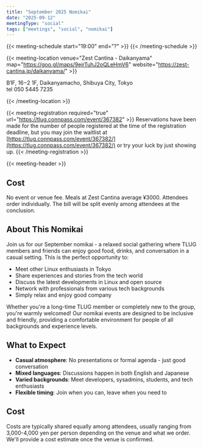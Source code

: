 ```yaml
---
title: "September 2025 Nomikai"
date: "2025-09-12"
meetingType: "social"
tags: ["meetings", "social", "nomikai"]
---
```


{{< meeting-schedule start="19:00" end="?" >}}
{{< /meeting-schedule >}}

{{< meeting-location venue="Zest Cantina - Daikanyama" map="https://goo.gl/maps/9ejrTuhJ2oQLeHmV6" website="https://zest-cantina.jp/daikanyama/" >}}

B1F, 16−2 1F, Daikanyamacho, Shibuya City, Tokyo<br />
tel 050 5445 7235<br />

{{< /meeting-location >}}

{{< meeting-registration required="true" url="https://tlug.connpass.com/event/367382" >}}
Reservations have been made for the number of people registered at the
time of the registration deadline, but you may join the waitlist at
[https://tlug.connpass.com/event/367382/](https://tlug.connpass.com/event/367382/) or try your luck by just showing up.
{{< /meeting-registration >}}

{{< meeting-header >}}

## Cost

No event or venue fee. Meals at Zest Cantina average ¥3000.
Attendees order individually. The bill will be split evenly among attendees at the conclusion.

## About This Nomikai

Join us for our September nomikai - a relaxed social gathering where TLUG members and friends can enjoy good food, drinks, and conversation in a casual setting. This is the perfect opportunity to:

- Meet other Linux enthusiasts in Tokyo
- Share experiences and stories from the tech world
- Discuss the latest developments in Linux and open source
- Network with professionals from various tech backgrounds
- Simply relax and enjoy good company

Whether you're a long-time TLUG member or completely new to the group, you're warmly welcomed! Our nomikai events are designed to be inclusive and friendly, providing a comfortable environment for people of all backgrounds and experience levels.

## What to Expect

- **Casual atmosphere**: No presentations or formal agenda - just good conversation
- **Mixed languages**: Discussions happen in both English and Japanese
- **Varied backgrounds**: Meet developers, sysadmins, students, and tech enthusiasts
- **Flexible timing**: Join when you can, leave when you need to

## Cost

Costs are typically shared equally among attendees, usually ranging from 3,000-4,000 yen per person depending on the venue and what we order. We'll provide a cost estimate once the venue is confirmed.
